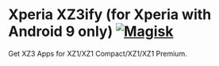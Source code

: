 # Xperia XZ3ify (for Xperia with Android 9 only) [![Magisk](https://img.shields.io/badge/Magisk-17%2B-00B39B.svg?style=flat-square)](https://forum.xda-developers.com/apps/magisk/official-magisk-v7-universal-systemless-t3473445) 
Get XZ3 Apps for XZ1/XZ1 Compact/XZ1/XZ1 Premium. 
